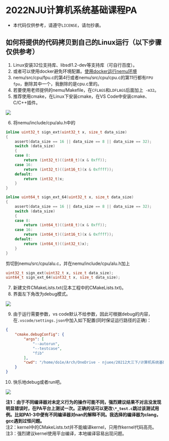 # 2022NJU计算机系统基础课程PA
* 本代码仅供参考，请遵守`LICENSE`，请勿抄袭。
## 如何将提供的代码拷贝到自己的Linux运行（以下步骤仅供参考）
1. Linux安装32位支持库、libsdl1.2-dev等支持库（可自行百度）。
2. 或者可以使用docker避免环境配置。[使用docker运行nemu环境](./docker/README.md)
3. nemu/src/cpu/fpu.c的第4行或者nemu/src/cpu/cpu.c的第11行都有`FPU fpu`，删除其中一个，我删除的是cpu.c里的。
4. 若要使用老师提供的nemu/Makefile，在`CFLAGS`和`LDFLAGS`后面加上` -m32`。
5. 推荐使用cmake，在Linux下安装cmake，在VS Code中安装cmake、C/C++插件。

![](https://s3.bmp.ovh/imgs/2022/05/28/4e048934246380d4.png)

6. 将nemu/include/cpu/alu.h中的
```c
inline uint32_t sign_ext(uint32_t x, size_t data_size)
{
    assert(data_size == 16 || data_size == 8 || data_size == 32);
    switch (data_size)
    {
    case 8:
        return (int32_t)((int8_t)(x & 0xff));
    case 16:
        return (int32_t)((int16_t)(x & 0xffff));
    default:
        return (int32_t)x;
    }
}

inline uint64_t sign_ext_64(uint32_t x, size_t data_size)
{
    assert(data_size == 16 || data_size == 8 || data_size == 32);
    switch (data_size)
    {
    case 8:
        return (int64_t)((int8_t)(x & 0xff));
    case 16:
        return (int64_t)((int16_t)(x & 0xffff));
    default:
        return (int64_t)((int32_t)x);
    }
}
```
剪切到nemu/src/cpu/alu.c，并在nemu/include/cpu/alu.h加上
```c
uint32_t sign_ext(uint32_t x, size_t data_size);
uint64_t sign_ext_64(uint32_t x, size_t data_size);
```
7. 新建文件CMakeLists.txt(见本工程中的CMakeLists.txt)。
8. 界面左下角改为debug模式。

![](https://s3.bmp.ovh/imgs/2022/05/28/6332d67634704de1.png)

9. 由于运行需要参数，vs code默认不给参数，因此可根据debug的内容，在`.vscode/settings.json`中加入如下配置(同时保证运行路径的正确)：
```json
{
    "cmake.debugConfig": {
        "args": [
            "--autorun",
            "--testcase",
            "fib"
        ],
        "cwd": "/home/do1e/Arch/OneDrive - njuee/20212大三下/计算机系统基础/PA/NJU-nemu"
    }
}
```

10. 快乐地debug或者run吧。

![](https://s3.bmp.ovh/imgs/2022/05/28/85119b27e4d72ae6.png)

**注1：由于不同编译器对未定义行为的操作可能不同，强烈建议结果不对且没发现明显错误时，在PA平台上测试一次。正确的话可以更改`\*_test.c`跳过该测试用例。比如PA1-3中便有不同编译器对nan的解释不同。我选择的编译器为clang，gcc遇到过怪问题。**  
注2：kernel中的CMakeLists.txt并不能编译kernel，只用作kernel代码高亮。   
注3：强烈建议kernel使用平台编译，本地编译容易出现问题。
